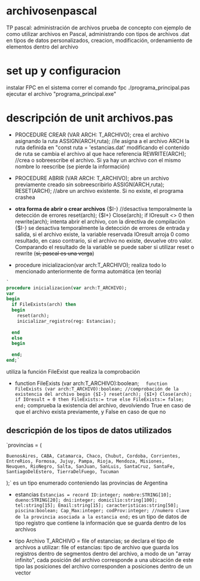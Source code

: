 # archivosenpascal
TP pascal: administración de archivos
prueba de concepto con ejemplo de como utilizar archivos en Pascal, administrando con tipos de archivos .dat en tipos de datos personalizados, creacion, modificación, ordenamiento de elementos dentro del archivo
# set up y configuracion
instalar FPC en el sistema
correr el comando 
fpc ./programa_principal.pas
ejecutar el archivo "programa_principal.exe"

# descripción de unit archivos.pas
+ PROCEDURE CREAR (VAR ARCH: T_ARCHIVO); 
crea el archivo asignando la ruta
  ASSIGN(ARCH,ruta); //le asigna a el archivo ARCH la ruta definida en "const ruta = 'estancias.dat' modificando el contenido de ruta se cambia el archivo al que hace referencia
  REWRITE(ARCH); //crea o sobreescribe el archivo. Si ya hay un archivo con el mismo nombre lo reescribe (se pierde la información)

+ PROCEDURE ABRIR (VAR ARCH: T_ARCHIVO); 
abre un archivo previamente creado sin sobreescribirlo 
  ASSIGN(ARCH,ruta);  
  RESET(ARCH); //abre un archivo existente. Si no existe, el programa crashea

- **otra forma de abrir o crear archivos**
    {$I-} //desactiva temporalmente la detección de errores
        reset(arch);
        {$I+}
        Close(arch);
        if IOresult <> 0 then rewrite(arch);
intenta abrir el archivo, con la directiva de compilación {$I-} se desactiva temporalmente la detección de errores de entrada y salida, si el archivo existe, la variable reservada IOresult arroja 0 como resultado, en caso contrario, si el archivo no existe, devuelve otro valor. Comparando el resultado de la variable se puede saber si utilizar reset o rewrite
(~~si, pascal es una verga~~)

+ procedure inicializacion(var arch:T_ARCHIVO);
    realiza todo lo mencionado anteriormente de forma automática (en teoría)
```pascal
`
procedure inicializacion(var arch:T_ARCHIVO);
var
begin
  if FileExists(arch) then
  begin
    reset(arch);
    inicializar_registro(reg: Estancias);
    
  end
  else
  begin
    
  end;
end;`
```
utiliza la función FileExist que realiza la comprobación

- function FileExists (var arch:T_ARCHIVO):boolean;
`   function FileExists (var arch:T_ARCHIVO):boolean;
   //comprobación de la existencia del archivo
      begin
        {$I-}
         reset(arch);
         {$I+}
         Close(arch);
         if IOresult = 0 then FileExists:= true else FileExists:= false;
      end;
`
comprueba la existencia del archivo, devolviendo True en caso de que el archivo exista previamente, y False en caso de que no

## descricpión de los tipos de datos utilizados
`provincias = (

    BuenosAires, CABA, Catamarca, Chaco, Chubut, Cordoba, Corrientes,
    EntreRios, Formosa, Jujuy, Pampa, Rioja, Mendoza, Misiones,
    Neuquen, RioNegro, Salta, SanJuan, SanLuis, SantaCruz, SantaFe,
    SantiagoDelEstero, TierraDelFuego, Tucuman
 );`
 es un tipo enumerado conteniendo las provincias de Argentina
- estancias
`Estancias = record
    ID:integer;
    nombre:STRING[10];
    dueno:STRING[20];
    dni:integer;
    domicilio:string[100];
    tel:string[15];
    Email:string[15];
    caracteristicas:string[50];
    piscina:boolean;
    Cap_Max:integer;
    codProv:integer; //numero clave de la provincia asociada a la estancia
end;`
    es un tipo de datos de tipo registro que contiene la información que se guarda dentro de los archivos

- tipo Archivo
    T_ARCHIVO = file of estancias;
se declara el tipo de archivos a utilizar:
    file of estancias: tipo de archivo que guarda los registros dentro de segmentos dentro del archivo, a modo de un "array infinito", cada posición del archivo corresponde a una ubicación de este tipo
    las posiciones del archivo corresponden a posiciones dentro de un vector